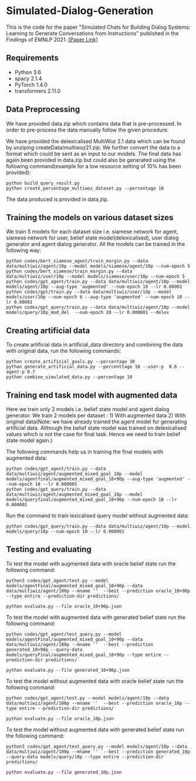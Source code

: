 # Simulated-Dialog-Generation
This is the code for the paper "Simulated Chats for Building Dialog Systems: Learning to Generate Conversations from Instructions" published in the Findings of EMNLP 2021. [[Paper Link]](https://arxiv.org/pdf/2010.10216.pdf)

## Requirements
- Python 3.6
- spacy 2.1.4
- PyTorch 1.4.0
- transformers 2.11.0

## Data Preprocessing

We have provided data.zip which contains data that is pre-processed. In order to pre-process the data manually follow the given procedure. 

We have provided the delexicalised MultiWoz 2.1 data which can be found by unziping createData/multiwoz21.zip. We further convert the data to a format which could be sent as an input to our models. The final data has again been provided in data.zip but could also be generated using the following command(example for a low resource setting of 10% has been provided):
```
python build_query_result.py
python create_percentage_multiwoz_dataset.py --percentage 10
```

The data produced is provided in data,zip.

## Training the models on various dataset sizes

We train 5 models for each dataset size i.e. siamese network for agent, siamese network for user, belief state model(delexicalised), user dialog generator and agent dialog generator. All the models can be trained in the following way:
```
python codes/bert_siamese_agent/train_margin.py --data data/multiwiz/agent/10p --model models/siamese/agent/10p --num-epoch 5
python codes/bert_siamese/train_margin.py --data data/multiwiz/user/10p --model models/siamese/user/10p --num-epoch 5
python codes/gpt_agent/train.py --data data/multiwiz/agent/10p --model models/agent/10p --aug-type 'augmented' --num-epoch 10 --lr 0.00001
python codes/gpt/train.py --data data/multiwiz/user/10p --model models/user/10p --num-epoch 6 --aug-type 'augmented' --num-epoch 10 --lr 0.00001
python codes/gpt_query/train.py --data data/multiwiz/agent/10p --model models/query/10p_mod_del  --num-epoch 10 --lr 0.000001 --delex
```


## Creating artificial data

To create artificial data in artificial_data directory and combining the data with original data, run the following commands:
```
python create_artificial_goals.py --percentage 10
python generate_artificial_data.py --percenttage 10 --user-p  0.6 --agent-p 0.7
python combine_simulated_data.py --percentage 10 
```

## Training end task model with augmented data

Here we train only 2 models i.e. belief state model and agent dialog generator. We train 2 models per dataset : 1) With augmented data 2) With original data(Note: we have already trained the agent model for generating artificial data. Although the belief state model was trained on delexicalised values which is not the case for final task. Hence we need to train belief state model again.) 

The following commands help us in training the final models with augmented data:
```
python codes/gpt_agent/train.py --data data/multiwiz/agent/augmented_mixed_goal_10p --model models/agentfinal/augmented_mixed_goal_10+90p --aug-type 'augmented' --num-epoch 10 --lr 0.000005
python codes/gpt_query/train.py --data data/multiwiz/agent/augmented_mixed_goal_10p --model models/queryfinal/augmented_mixed_goal_10+90p --num-epoch 10 --lr 0.000001
```

Run the command to train lexicalised query model without augmented data:
```
python codes/gpt_query/train.py --data data/multiwiz/agent/10p --model models/query/10p --num-epoch 10 --lr 0.000001
```

## Testing and evaluating

To test the model with augmented data with oracle belief state run the following command:
```
python3 codes/gpt_agent/test.py --model models/agentFinal/augmented_mixed_goal_10+90p --data data/multiwiz/agent/100p --mname ''  --best --prediction oracle_10+90p --type entire --prediction-dir predictions/

python evaluate.py --file oracle_10+90p.json
```

To test the model with augmented data with generated belief state run the following command:
```
python codes/gpt_agent/test_query.py --model models/agentFinal/augmented_mixed_goal_10+90p --data data/multiwiz/agent/100p --mname ''  --best --prediction generated_10+90p --query-data models/queryFinal/augmented_mixed_goal_10+90p --type entire --prediction-dir predictions/ 

python evaluate.py --file generated_10+90p.json
```

To test the model without augmented data with oracle belief state run the following command:
```
python codes/gpt_agent/test.py --model models/agent/10p --data data/multiwiz/agent/100p --mname ''  --best --prediction oracle_10p --type entire --prediction-dir predictions/

python evaluate.py --file oracle_10p.json
```

To test the model without augmented data with generated belief state run the following command:
```
python3 codes/gpt_agent/test_query.py --model models/agent/10p --data data/multiwiz/agent/100p --mname ''  --best --prediction generated_10p --query-data models/query/10p --type entire --prediction-dir predictions/

python evaluate.py --file generated_10p.json
```







